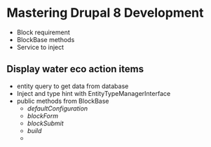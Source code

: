 # Mastering Drupal 8 Development

- Block requirement
- BlockBase methods
- Service to inject

## Display water eco action items

* entity query to get data from database
* Inject and type hint with EntityTypeManagerInterface
* public methods from BlockBase
	* *defaultConfiguration* 
	* *blockForm*
	* *blockSubmit*
	* *build*
	* 
